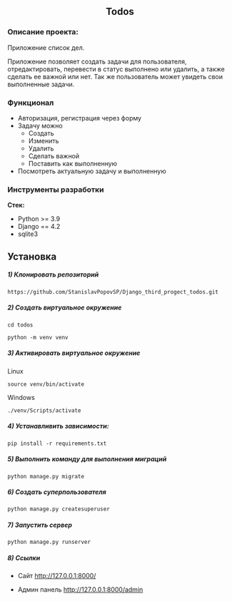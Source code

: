 <h2 align="center">Todos</h2>


### Описание проекта:
Приложение список дел.

Приложение позволяет создать задачи для пользователя, отредактировать, перевести в статус выполнено или удалить,
а также сделать ее важной или нет. Так же пользователь может увидеть свои выполненные задачи.

### Функционал

- Авторизация, регистрация через форму
- Задачу можно
    - Создать
    - Изменить
    - Удалить
    - Сделать важной
    - Поставить как выполненную
- Посмотреть актуальную задачу и выполненную

### Инструменты разработки

**Стек:**
- Python >= 3.9
- Django == 4.2
- sqlite3

## Установка

##### 1) Клонировать репозиторий

    https://github.com/StanislavPopovSP/Django_third_progect_todos.git

##### 2) Создать виртуальное окружение

    cd todos

    python -m venv venv

##### 3) Активировать виртуальное окружение

Linux

    source venv/bin/activate

Windows

    ./venv/Scripts/activate

##### 4) Устанавливить зависимости:

    pip install -r requirements.txt

##### 5) Выполнить команду для выполнения миграций

    python manage.py migrate

##### 6) Создать суперпользователя

    python manage.py createsuperuser

##### 7) Запустить сервер

    python manage.py runserver

##### 8) Ссылки

- Сайт http://127.0.0.1:8000/

- Админ панель http://127.0.0.1:8000/admin
